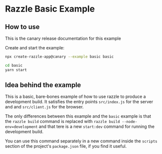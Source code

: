 # Razzle Basic Example

## How to use

<!-- START install generated instructions please keep comment here to allow auto update -->
<!-- DON'T EDIT THIS SECTION, INSTEAD RE-RUN yarn update-examples TO UPDATE -->
This is the canary release documentation for this example

Create and start the example:

```bash
npx create-razzle-app@canary --example basic basic

cd basic
yarn start
```
<!-- END install generated instructions please keep comment here to allow auto update -->


## Idea behind the example
This is a basic, bare-bones example of how to use razzle to produce a development build. It satisfies the entry points
`src/index.js` for the server and and `src/client.js` for the browser.

The only differences between this example and the `basic` example is that the `razzle build` command is replaced with `razzle build --node-env=development` and that tere is a new `start:dev` command for running the development build.

You can use this command separately in a new command inside the `scripts` section of the project's `package.json` file, if you find it useful.
